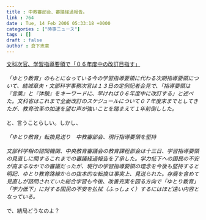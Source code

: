 ```yaml
---
title : 中教審部会、審議経過報告。
link : 764
date : Tue, 14 Feb 2006 05:33:18 +0000
categories : ["時事ニュース"]
tags : []
draft : false
author : 倉下忠憲
---
```


<A HREF="http://www.asahi.com/politics/update/0213/008.html" TARGET="_blank">文科次官、学習指導要領で「０６年度中の改訂目指す」</A><BR><BR><I>「ゆとり教育」のもとになっている今の学習指導要領に代わる次期指導要領について、結城章夫・文部科学事務次官は１３日の定例記者会見で、「指導要領は『言葉』と『体験』をキーワードに、早ければ０６年度中に改訂する」と述べた。文科省はこれまで全面改訂のスケジュールについて０７年度末までとしてきたが、教育改革の加速を望む声が強いことを踏まえて１年前倒しした。 </I><BR><BR>と、言うことらしい。しかし、<BR><BR><I>「ゆとり教育」転換見送り　中教審部会、現行指導要領を堅持 </I><BR><BR><I>文部科学相の諮問機関、中央教育審議会の教育課程部会は十三日、学習指導要領の見直しに関するこれまでの審議経過報告を了承した。学力低下への国民の不安が高まるなかでの審議だったが、現行の学習指導要領の理念を今後も堅持すると明記、ゆとり教育路線からの抜本的な転換は事実上、見送られた。存廃を含めて見直しが諮問されていた総合学習も今後、改善充実を図る方向で「ゆとり教育」「学力低下」に対する国民の不安を払拭（ふっしょく）するにはほど遠い内容となっている。</I><BR><BR>で、結局どうなのよ？<br><br>
